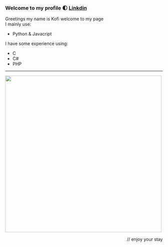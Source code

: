 ### Welcome to my profile 🌓 [Linkdin](https://www.linkedin.com/in/kofi/)
Greetings my name is Kofi welcome to my page \
I mainly use:

- Python & Javacript

I have some experience using:
- C
- C#
- PHP

---

<p float="left">
<!--   <img src="https://upload.wikimedia.org/wikipedia/commons/a/ab/Logo-ubuntu_cof-orange-hex.svg" width="65" />
  <img src="https://upload.wikimedia.org/wikipedia/commons/1/1f/Python_logo_01.svg" width="80" /> 
  <img src="https://swimburger.net/media/fbqnp2ie/azure.svg" width="70" /> -->
  <img src="https://thegeeksarena.com/version/2020/06/front-end-technologies.png" width="500px"
</p>

<p align="right">
    // enjoy your stay
</p>

<!--
IMAGE SIZE - <img src="https://upload.wikimedia.org/wikipedia/commons/a/ab/Logo-ubuntu_cof-orange-hex.svg" width="200">
RIGHT ALIGNMENT - <img align="right" width="100" height="100" src="https://upload.wikimedia.org/wikipedia/commons/1/1f/Python_logo_01.svg">
<img src = "https://swimburger.net/media/fbqnp2ie/azure.svg" width ="200" /> <img src = "https://upload.wikimedia.org/wikipedia/commons/1/1f/Python_logo_01.svg" width ="250" />

**Kofi2g/Kofi2g** is a ✨ _special_ ✨ repository because its `README.md` (this file) appears on your GitHub profile.

Here are some ideas to get you started:

- 🔭 I’m currently working on ...
- 🌱 I’m currently learning ...
- 👯 I’m looking to collaborate on ...
- 🤔 I’m looking for help with ...
- 💬 Ask me about ...
- 📫 How to reach me: ...
- ⚡ Fun fact: ...
-->

